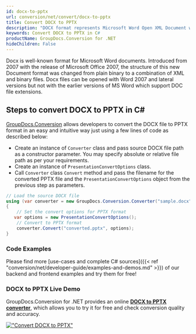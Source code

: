 ```yaml
---
id: docx-to-pptx
url: conversion/net/convert/docx-to-pptx
title: Convert DOCX to PPTX
description: "DOCX format represents Microsoft Word Open XML Document with .docx extension. Learn how to convert DOCX to PPTX file programmatically in C# language using GroupDocs.Conversion for .NET library."
keywords: Convert DOCX to PPTX in C#
productName: GroupDocs.Conversion for .NET
hideChildren: False
---
```


Docx is well-known format for Microsoft Word documents. Introduced from 2007 with the release of Microsoft Office 2007, the structure of this new Document format was changed from plain binary to a combination of XML and binary files. Docx files can be opened with Word 2007 and lateral versions but not with the earlier versions of MS Word which support DOC file extensions.

## Steps to convert DOCX to PPTX in C#

[GroupDocs.Conversion](https://products.groupdocs.com/conversion/net) allows developers to convert the DOCX file to PPTX format in an easy and intuitive way just using a few lines of code as described below:

* Create an instance of `Converter` class and pass source DOCX file path as a constructor parameter. You may specify absolute or relative file path as per your requirements. 
* Create an instance of `PresentationConvertOptions` class.
* Call `Converter` class `Convert` method and pass the filename for the converted PPTX file and the `PresentationConvertOptions` object from the previous step as parameters.

```csharp
// Load the source DOCX file
using (var converter = new GroupDocs.Conversion.Converter("sample.docx"))
{
    // Set the convert options for PPTX format
   var options = new PresentationConvertOptions();
    // Convert to PPTX format
    converter.Convert("converted.pptx", options);
}
```

### Code Examples

Please find more [use-cases and complete C# sources]({{< ref "conversion/net/developer-guide/examples-and-demos.md" >}}) of our backend and frontend examples and try them for free!

### DOCX to PPTX Live Demo

GroupDocs.Conversion for .NET provides an online [**DOCX to PPTX converter**](https://products.groupdocs.app/conversion/docx-to-pptx), which allows you to try it for free and check conversion quality and accuracy.

[!["Convert DOCX to PPTX"](conversion/net/images/convert-to-pptx/convert-docx-to-pptx.png)](https://products.groupdocs.app/conversion/docx-to-pptx)